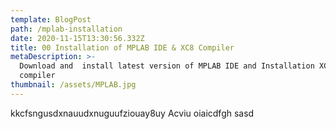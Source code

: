 ```yaml
---
template: BlogPost
path: /mplab-installation
date: 2020-11-15T13:30:56.332Z
title: 00 Installation of MPLAB IDE & XC8 Compiler
metaDescription: >-
  Download and  install latest version of MPLAB IDE and Installation XC8
  compiler 
thumbnail: /assets/MPLAB.jpg
---
```

kkcfsngusdxnauudxnuguufziouay8uy Acviu oiaicdfgh sasd
